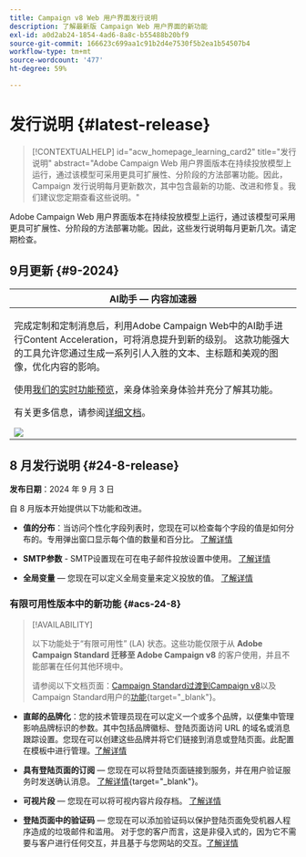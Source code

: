 ```yaml
---
title: Campaign v8 Web 用户界面发行说明
description: 了解最新版 Campaign Web 用户界面的新功能
exl-id: a0d2ab24-1854-4ad6-8a8c-b55488b20bf9
source-git-commit: 166623c699aa1c91b2d4e7530f5b2ea1b54507b4
workflow-type: tm+mt
source-wordcount: '477'
ht-degree: 59%

---
```


# 发行说明 {#latest-release}

>[!CONTEXTUALHELP]
>id="acw_homepage_learning_card2"
>title="发行说明"
>abstract="Adobe Campaign Web 用户界面版本在持续投放模型上运行，通过该模型可采用更具可扩展性、分阶段的方法部署功能。因此，Campaign 发行说明每月更新数次，其中包含最新的功能、改进和修复。我们建议您定期查看这些说明。"

Adobe Campaign Web 用户界面版本在持续投放模型上运行，通过该模型可采用更具可扩展性、分阶段的方法部署功能。因此，这些发行说明每月更新几次。请定期检查。

## 9月更新 {#9-2024}

<table>
<thead>
<tr>
<th><strong>AI助手 — 内容加速器</strong><br/></th>
</tr>
</thead>
<tbody>
<tr>
<td>
<p>完成定制和定制消息后，利用Adobe Campaign Web中的AI助手进行Content Acceleration，可将消息提升到新的级别。 这款功能强大的工具允许您通过生成一系列引人入胜的文本、主标题和美观的图像，优化内容的影响。</p>
<p>使用<a href="https://experienceleague.adobe.com/en/apps/journey-optimizer/ai-assistant-content-accelerator">我们的实时功能预览</a>，亲身体验亲身体验并充分了解其功能。</a></p>
<p>有关更多信息，请参阅<a href="../email/generative-gs.md">详细文档</a>。</p>
<img src="assets/do-not-localize/ai-content-webui.gif"/>
</td>
</tr>
</tbody>
</table>

## 8 月发行说明 {#24-8-release}

**发布日期**：2024 年 9 月 3 日

自 8 月版本开始提供以下功能和改进。

* **值的分布**：当访问个性化字段列表时，您现在可以检查每个字段的值是如何分布的。专用弹出窗口显示每个值的数量和百分比。 [了解详情](../query/build-query.md#distribution-values-query)

* **SMTP参数** - SMTP设置现在可在电子邮件投放设置中使用。 [了解详情](../advanced-settings/delivery-settings.md#smtp)

* **全局变量** — 您现在可以定义全局变量来定义投放的值。 [了解详情](../advanced-settings/delivery-settings.md#variables-delivery)

### 有限可用性版本中的新功能 {#acs-24-8}

>[!AVAILABILITY]
>
>以下功能处于“有限可用性” (LA) 状态。这些功能仅限于从 **Adobe Campaign Standard 迁移至 Adobe Campaign v8** 的客户使用，并且不能部署在任何其他环境中。
>
>请参阅以下文档页面：[Campaign Standard过渡到Campaign v8](../rn/acs-migration.md)以及Campaign Standard用户的[功能](https://experienceleague.adobe.com/docs/experience-cloud/campaign/campaign-standard-migration-home.html){target="_blank"}。

* **直邮的品牌化**：您的技术管理员现在可以定义一个或多个品牌，以便集中管理影响品牌标识的参数。其中包括品牌徽标、登陆页面访问 URL 的域名或消息跟踪设置。您现在可以创建这些品牌并将它们链接到消息或登陆页面。此配置在模板中进行管理。[了解详情](https://experienceleague.adobe.com/en/docs/experience-cloud/campaign/branding/branding-assign)

* **具有登陆页面的订阅** — 您现在可以将登陆页面链接到服务，并在用户验证服务时发送确认消息。 [了解详情](../landing-pages/lp-content.md#lp-message){target="_blank"}。

* **可视片段** — 您现在可以将可视内容片段存档。 [了解详情](../content/create-fragment.md#archive)

* **登陆页面中的验证码** — 您现在可以添加验证码以保护登陆页面免受机器人程序造成的垃圾邮件和滥用。 对于您的客户而言，这是非侵入式的，因为它不需要与客户进行任何交互，并且基于与您网站的交互。[了解详情](../landing-pages/create-lp.md#captcha)

<!--
* **Rest APIs** - As a Campaign Standard migrated user, you can now use Rest APIs to work with transactional messages. [Read more](https://experienceleague.adobe.com/docs/experience-cloud/campaign/apis/get-started-apis.html){target="_blank"}.-->
